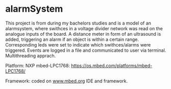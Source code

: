 # alarmSystem

This project is from during my bachelors studies and is a model of an alarmsystem, where swithces in a voltage divider network was read on the analogue inputs of the board.
A distance meter in form of an ultrasound is added, triggering an alarm if an object is within a certain range.
Corresponding leds were set to indicate which swithces/alarms were triggered. Events are logged in a file and communicated to user via terminal.
Multithreading apprach.

Platform: NXP mbed-LPC1768: https://os.mbed.com/platforms/mbed-LPC1768/

Framework: coded on www.mbed.org IDE and framework.
